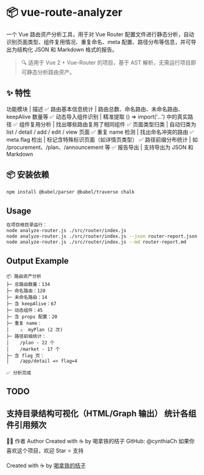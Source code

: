 # 📦 vue-route-analyzer

一个 Vue 路由资产分析工具，用于对 Vue Router 配置文件进行静态分析，自动识别页面类型、组件复用情况、重复命名、meta 配置、路径分布等信息，并可导出为结构化 JSON 和 Markdown 格式的报告。

> 🔍 适用于 Vue 2 + Vue-Router 的项目，基于 AST 解析，无需运行项目即可静态分析路由资产。

## ✨ 特性
功能模块 | 描述
✅ 路由基本信息统计 | 路由总数、命名路由、未命名路由、keepAlive 数量等
✅ 动态导入组件识别 | 精准提取 () => import('...') 中的真实路径
✅ 组件复用分析 | 找出哪些路由复用了相同组件
✅ 页面类型归类 | 自动归类为 list / detail / add / edit / view 页面
✅ 重复 name 检测 | 找出命名冲突的路由
✅ meta.flag 检出 | 标记含特殊标识页面（如详情页类型）
✅ 路径前缀分布统计 | 如 /procurement、/plan、/announcement 等
✅ 报告导出 | 支持导出为 JSON 和 Markdown

## 📦 安装依赖

```bash
npm install @babel/parser @babel/traverse chalk
```

## Usage

```bash
在项目根目录运行：
node analyze-router.js ./src/router/index.js
node analyze-router.js ./src/router/index.js --json router-report.json
node analyze-router.js ./src/router/index.js --md router-report.md
```

## Output Example

```
📦 路由资产分析
├─ 总路由数量：134
├─ 命名路由：120
├─ 未命名路由：14
├─ 含 keepAlive：67
├─ 动态组件：45
├─ 含 props 配置：20
├─ 重复 name：
│    ⚠️  myPlan (2 次)
├─ 路径前缀统计：
│    /plan - 22 个
│    /market - 17 个
├─ 含 flag 页：
│    /app/detail => flag=4

✅ 分析完成

```

## TODO
支持目录结构可视化（HTML/Graph 输出）
统计各组件引用频次
---

🙋‍♀️ 作者 Author
Created with ☕ by 喝拿铁的桔子
GitHub: @cynthiaCh
如果你喜欢这个项目，欢迎 Star ⭐ 支持

Created with ☕ by [喝拿铁的桔子](https://juejin.cn/user/3526889032395613)
